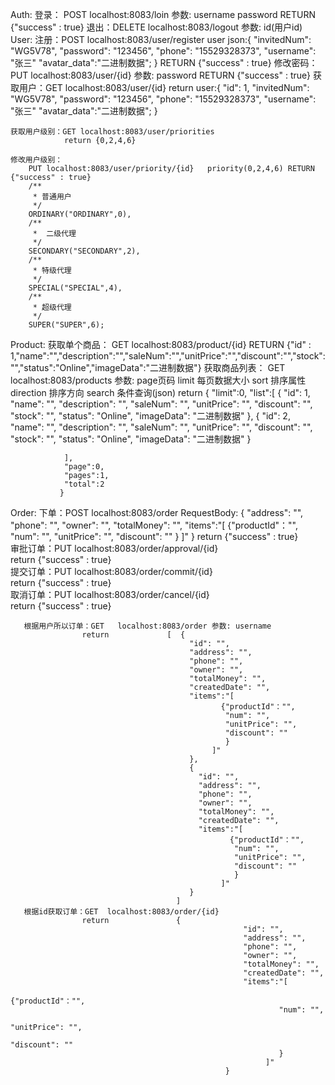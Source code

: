  Auth:
    登录： POST localhost:8083/loin 参数:  username password
    RETURN {"success" : true}
    退出：DELETE localhost:8083/logout  参数: id(用户id)
 User:
    注册：POST localhost:8083/user/register user 
    json:{
        "invitedNum": "WG5V78",
        "password": "123456",
        "phone": "15529328373",
        "username": "张三"
        "avatar_data":"二进制数据";
    }
    RETURN {"success" : true}
        修改密码：PUT localhost:8083/user/{id} 参数: password 
            RETURN {"success" : true}
    获取用户：GET localhost:8083/user/{id} 
            return user:{
                    "id": 1,
                    "invitedNum": "WG5V78",
                    "password": "123456",
                    "phone": "15529328373",
                    "username": "张三"
                    "avatar_data":"二进制数据";
                }
                
    获取用户级别：GET localhost:8083/user/priorities
                return {0,2,4,6}
            
    修改用户级别：
        PUT localhost:8083/user/priority/{id}   priority(0,2,4,6) RETURN {"success" : true}
        /**
         * 普通用户
         */
        ORDINARY("ORDINARY",0),
        /**
         *  二级代理
         */
        SECONDARY("SECONDARY",2),
        /**
         * 特级代理
         */
        SPECIAL("SPECIAL",4),
        /**
         * 超级代理
         */
        SUPER("SUPER",6);   
 Product:
    获取单个商品：
        GET localhost:8083/product/{id} 
        RETURN {"id" : 1,"name":"","description":"","saleNum":"","unitPrice":"","discount":"","stock":"","status":"Online","imageData":"二进制数据"}
    获取商品列表：
        GET localhost:8083/products 参数:  page页码 limit 每页数据大小 sort 排序属性 direction  排序方向 search 条件查询(json)
        return {
               	"limit":0,
               	"list":[
               		{
                    	"id": 1,
                    	"name": "",
                    	"description": "",
                    	"saleNum": "",
                    	"unitPrice": "",
                    	"discount": "",
                    	"stock": "",
                    	"status": "Online",
                    	"imageData": "二进制数据"
                    },
                    {
                    	"id": 2,
                    	"name": "",
                    	"description": "",
                    	"saleNum": "",
                    	"unitPrice": "",
                    	"discount": "",
                    	"stock": "",
                    	"status": "Online",
                    	"imageData": "二进制数据"
                    }

               	],
               	"page":0,
               	"pages":1,
               	"total":2
               }
 Order:
       下单：POST  localhost:8083/order
                 RequestBody: {
                              	"address": "",
                              	"phone": "",
                              	"owner": "",
                              	"totalMoney": "",
                              	"items":"[
                                         {"productId"："",
                                          "num": "",
                                          "unitPrice": "",
                                          "discount": ""
                                          }
                                		 ]"
                              }
             return       {"success" : true}         
       审批订单：PUT  localhost:8083/order/approval/{id}   
                 return       {"success" : true}     
       提交订单：PUT  localhost:8083/order/commit/{id}   
                 return       {"success" : true}      
       取消订单：PUT  localhost:8083/order/cancel/{id}   
                 return       {"success" : true}     
                 
       根据用户所以订单：GET   localhost:8083/order 参数: username
                    return             [  {
                                            "id": "",
                                            "address": "",
                                            "phone": "",
                                            "owner": "",
                                            "totalMoney": "",
                                            "createdDate": "",
                                            "items":"[
                                                   {"productId"："",
                                                    "num": "",
                                                    "unitPrice": "",
                                                    "discount": ""
                                                    }
                                                 ]"
                                            },
                                            {
                                              "id": "",
                                              "address": "",
                                              "phone": "",
                                              "owner": "",
                                              "totalMoney": "",
                                              "createdDate": "",
                                              "items":"[
                                                     {"productId"："",
                                                      "num": "",
                                                      "unitPrice": "",
                                                      "discount": ""
                                                      }
                                                   ]"
                                            }
                                         ]
       根据id获取订单：GET  localhost:8083/order/{id}
                    return               {
                                                    	"id": "",
                                                    	"address": "",
                                                    	"phone": "",
                                                    	"owner": "",
                                                    	"totalMoney": "",
                                                    	"createdDate": "",
                                                    	"items":"[
                                                               {"productId"："",
                                                                "num": "",
                                                                "unitPrice": "",
                                                                "discount": ""
                                                                }
                                                      		 ]"
                                                    }